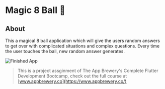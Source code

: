 # Magic 8 Ball 🎱

## About

This a magical 8 ball application which will give the users random answers to get over with complicated situations and complex questions. Every time the user touches the ball, new random answer generates.

![Finished App](https://github.com/londonappbrewery/Images/blob/master/8-ball-flutter-gif.gif)

>This is a project assginment of The App Brewery's Complete Flutter Development Bootcamp, check out the full course at [www.appbrewery.co](https://www.appbrewery.co/)
